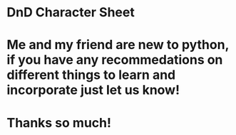 # DnD Character Sheet

# Me and my friend are new to python, if you have any recommedations on different things to learn and incorporate just let us know!
# Thanks so much!
